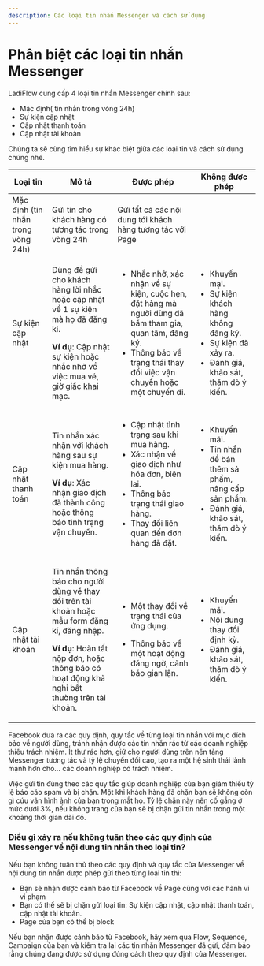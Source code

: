 ```yaml
---
description: Các loại tin nhắn Messenger và cách sử dụng
---
```


# Phân biệt các loại tin nhắn Messenger

LadiFlow cung cấp 4 loại tin nhắn Messenger chính sau:

* Mặc định( tin nhắn trong vòng 24h)
* Sự kiện cập nhật
* Cập nhật thanh toán
* Cập nhật tài khoản

Chúng ta sẽ cùng tìm hiểu sự khác biệt giữa các loại tin và cách sử dụng chúng nhé.

| Loại tin                           | Mô tả                                                                                                                                                                                                                 | Được phép                                                                                                                                                                                               | Không được phép                                                                                                                                   |
| ---------------------------------- | --------------------------------------------------------------------------------------------------------------------------------------------------------------------------------------------------------------------- | ------------------------------------------------------------------------------------------------------------------------------------------------------------------------------------------------------- | ------------------------------------------------------------------------------------------------------------------------------------------------- |
| Mặc định (tin nhắn trong vòng 24h) | Gửi tin cho khách hàng có tương tác trong vòng 24h                                                                                                                                                                    | Gửi tất cả các nội dung tới khách hàng tương tác với Page                                                                                                                                               |                                                                                                                                                   |
| Sự kiện cập nhật                   | <p>Dùng để gửi cho khách hàng lời nhắc hoặc cập nhật về 1 sự kiện mà họ đã đăng kí.</p><p><strong>Ví dụ</strong>: Cập nhật sự kiện hoặc nhắc nhở về việc mua vé, giờ giấc khai mạc.</p>                               | <ul><li>Nhắc nhở, xác nhận về sự kiện, cuộc hẹn, đặt hàng mà người dùng đã bấm tham gia, quan tâm, đăng ký. </li><li>Thông báo về trạng thái thay đổi việc vận chuyển hoặc một chuyến đi.</li></ul>     | <ul><li>Khuyến mại.</li><li> Sự kiện khách hàng không đăng ký. </li><li>Sự kiện đã xảy ra. </li><li>Đánh giá, khảo sát, thăm dò ý kiến.</li></ul> |
| Cập nhật thanh toán                | <p>Tin nhắn xác nhận với khách hàng sau sự kiện mua hàng.</p><p> <strong>Ví dụ</strong>: Xác nhận giao dịch đã thành công hoặc thông báo tình trạng vận chuyển.</p>                                                   | <ul><li>Cập nhật tình trạng sau khi mua hàng. </li><li>Xác nhận về giao dịch như hóa đơn, biên lai. </li><li>Thông báo trạng thái giao hàng. </li><li>Thay đổi liên quan đến đơn hàng đã đặt.</li></ul> | <ul><li>Khuyến mãi. </li><li>Tin nhắn để bán thêm sả phẩm, nâng cấp sản phẩm. </li><li>Đánh giá, khảo sát, thăm dò ý kiến.</li></ul>              |
| Cập nhật tài khoản                 | <p>Tin nhắn thông báo cho người dùng về thay đổi trên tài khoản hoặc mẫu form đăng kí, đăng nhập.</p><p><strong>Ví dụ</strong>: Hoàn tất nộp đơn, hoặc thông báo có hoạt động khả nghi bất thường trên tài khoản.</p> | <ul><li>Một thay đổi về trạng thái của ứng dụng. </li></ul><ul><li>Thông báo về một hoạt động đáng ngờ, cảnh báo gian lận.</li></ul>                                                                    | <ul><li>Khuyến mãi. </li><li>Nội dung thay đổi định kỳ.</li><li> Đánh giá, khảo sát, thăm dò ý kiến.</li></ul>                                    |

Facebook đưa ra các quy định, quy tắc về từng loại tin nhắn với mục đích bảo về người dùng, tránh nhận được các tin nhắn rác từ các doanh nghiệp thiếu trách nhiệm. Ít thư rác hơn, giữ cho người dùng trên nền tảng Messenger tương tác và tỷ lệ chuyển đổi cao, tạo ra một hệ sinh thái lành mạnh hơn cho… các doanh nghiệp có trách nhiệm.

Việc gửi tin đúng theo các quy tắc giúp doanh nghiệp của bạn giảm thiểu tỷ lệ báo cáo spam và bị chặn. Một khi khách hàng đã chặn bạn sẽ không còn gì cứu vãn hình ảnh của bạn trong mắt họ. Tỷ lệ chặn này nên cố gắng ở mức dưới 3%, nếu không trang của bạn sẽ bị chặn gửi tin nhắn trong một khoảng thời gian dài đó.

### Điều gì xảy ra nếu không tuân theo các quy định của Messenger về nội dung tin nhắn theo loại tin?

Nếu bạn không tuân thủ theo các quy định và quy tắc của Messenger về nội dung tin nhắn được phép gửi theo từng loại tin thì:

* Bạn sẽ nhận được cảnh báo từ Facebook về Page cùng với các hành vi vi phạm
* Bạn có thể sẽ bị chặn gửi loại tin: Sự kiện cập nhật, cập nhật thanh toán, cập nhật tài khoản.
* Page của bạn có thể bị block

Nếu bạn nhận được cảnh báo từ Facebook, hãy xem qua Flow, Sequence, Campaign của bạn và kiểm tra lại các tin nhắn Messenger đã gửi, đảm bảo rằng chúng đang được sử dụng đúng cách theo quy định của Messenger.
